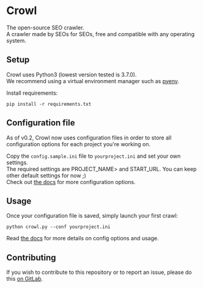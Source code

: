 # Crowl
The open-source SEO crawler.  
A crawler made by SEOs for SEOs, free and compatible with any operating system.  


## Setup

Crowl uses Python3 (lowest version tested is 3.7.0).  
We recommend using a virtual environment manager such as [pyenv](https://github.com/pyenv/pyenv).  

Install requirements:  

	pip install -r requirements.txt  


## Configuration file

As of v0.2, Crowl now uses configuration files in order to store all configuration options for each project you're working on.  

Copy the `config.sample.ini` file to `yourproject.ini` and set your own settings.  
The required settings are PROJECT_NAME> and START_URL. You can keep other default settings for now ;)  
Check out [the docs](https://www.crowl.tech/docs/) for more configuration options.  


## Usage

Once your configuration file is saved, simply launch your first crawl:  

    python crowl.py --conf yourproject.ini  

Read [the docs](https://www.crowl.tech/docs/) for more details on config options and usage.  


## Contributing

If you wish to contribute to this repository or to report an issue, please do this [on GitLab](https://gitlab.com/crowltech/crowl).  